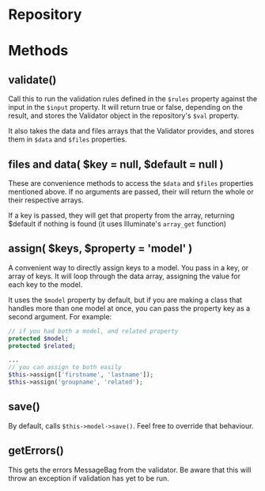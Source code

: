 Repository
==========
# Methods

## validate()

Call this to run the validation rules defined in the `$rules` property against the input in the `$input` property. It will return true or false, depending on the result, and stores the Validator object in the repository's `$val` property.

It also takes the data and files arrays that the Validator provides, and stores them in `$data` and `$files` properties.

## files and data( $key = null, $default = null )

These are convenience methods to access the `$data` and `$files` properties mentioned above. If no arguments are passed, their will return the whole or their respective arrays.

If a key is passed, they will get that property from the array, returning $default if nothing is found (it uses Illuminate's `array_get` function)

## assign( $keys, $property = 'model' )

A convenient way to directly assign keys to a model. You pass in a key, or array of keys. It will loop through the data array, assigning the value for each key to the model.

It uses the `$model` property by default, but if you are making a class that handles more than one model at once, you can pass the property key as a second argument. For example:

```php
// if you had both a model, and related property
protected $model;
protected $related;

...
// you can assign to both easily
$this->assign(['firstname', 'lastname']);
$this->assign('groupname', 'related');
```

## save()

By default, calls `$this->model->save()`. Feel free to override that behaviour.

## getErrors()

This gets the errors MessageBag from the validator. Be aware that this will throw an exception if validation has yet to be run.

